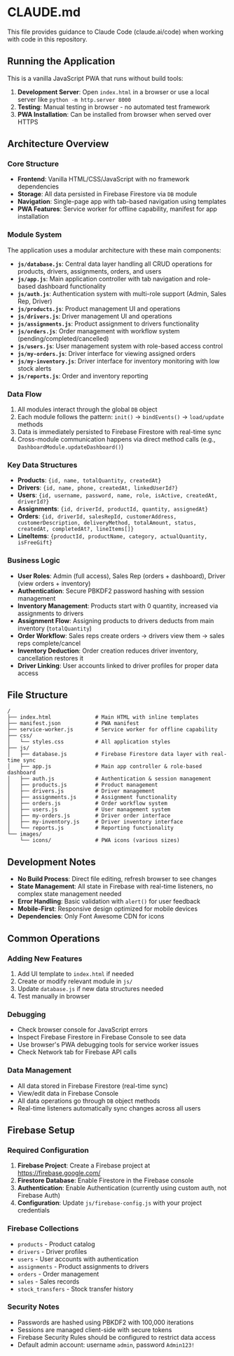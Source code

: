 # CLAUDE.md

This file provides guidance to Claude Code (claude.ai/code) when working with code in this repository.

## Running the Application

This is a vanilla JavaScript PWA that runs without build tools:

1. **Development Server**: Open `index.html` in a browser or use a local server like `python -m http.server 8000`
2. **Testing**: Manual testing in browser - no automated test framework
3. **PWA Installation**: Can be installed from browser when served over HTTPS

## Architecture Overview

### Core Structure
- **Frontend**: Vanilla HTML/CSS/JavaScript with no framework dependencies
- **Storage**: All data persisted in Firebase Firestore via `DB` module
- **Navigation**: Single-page app with tab-based navigation using templates
- **PWA Features**: Service worker for offline capability, manifest for app installation

### Module System
The application uses a modular architecture with these main components:

- **`js/database.js`**: Central data layer handling all CRUD operations for products, drivers, assignments, orders, and users
- **`js/app.js`**: Main application controller with tab navigation and role-based dashboard functionality
- **`js/auth.js`**: Authentication system with multi-role support (Admin, Sales Rep, Driver)
- **`js/products.js`**: Product management UI and operations
- **`js/drivers.js`**: Driver management UI and operations  
- **`js/assignments.js`**: Product assignment to drivers functionality
- **`js/orders.js`**: Order management with workflow system (pending/completed/cancelled)
- **`js/users.js`**: User management system with role-based access control
- **`js/my-orders.js`**: Driver interface for viewing assigned orders
- **`js/my-inventory.js`**: Driver interface for inventory monitoring with low stock alerts
- **`js/reports.js`**: Order and inventory reporting

### Data Flow
1. All modules interact through the global `DB` object
2. Each module follows the pattern: `init()` → `bindEvents()` → `load/update` methods
3. Data is immediately persisted to Firebase Firestore with real-time sync
4. Cross-module communication happens via direct method calls (e.g., `DashboardModule.updateDashboard()`)

### Key Data Structures
- **Products**: `{id, name, totalQuantity, createdAt}`
- **Drivers**: `{id, name, phone, createdAt, linkedUserId?}`
- **Users**: `{id, username, password, name, role, isActive, createdAt, driverId?}`
- **Assignments**: `{id, driverId, productId, quantity, assignedAt}`
- **Orders**: `{id, driverId, salesRepId, customerAddress, customerDescription, deliveryMethod, totalAmount, status, createdAt, completedAt?, lineItems[]}`
- **LineItems**: `{productId, productName, category, actualQuantity, isFreeGift}`

### Business Logic
- **User Roles**: Admin (full access), Sales Rep (orders + dashboard), Driver (view orders + inventory)
- **Authentication**: Secure PBKDF2 password hashing with session management
- **Inventory Management**: Products start with 0 quantity, increased via assignments to drivers
- **Assignment Flow**: Assigning products to drivers deducts from main inventory (`totalQuantity`)
- **Order Workflow**: Sales reps create orders → drivers view them → sales reps complete/cancel
- **Inventory Deduction**: Order creation reduces driver inventory, cancellation restores it
- **Driver Linking**: User accounts linked to driver profiles for proper data access

## File Structure

```
/
├── index.html              # Main HTML with inline templates
├── manifest.json           # PWA manifest
├── service-worker.js       # Service worker for offline capability
├── css/
│   └── styles.css          # All application styles
├── js/
│   ├── database.js         # Firebase Firestore data layer with real-time sync
│   ├── app.js              # Main app controller & role-based dashboard
│   ├── auth.js             # Authentication & session management
│   ├── products.js         # Product management
│   ├── drivers.js          # Driver management
│   ├── assignments.js      # Assignment functionality
│   ├── orders.js           # Order workflow system
│   ├── users.js            # User management system
│   ├── my-orders.js        # Driver order interface
│   ├── my-inventory.js     # Driver inventory interface
│   └── reports.js          # Reporting functionality
└── images/
    └── icons/              # PWA icons (various sizes)
```

## Development Notes

- **No Build Process**: Direct file editing, refresh browser to see changes
- **State Management**: All state in Firebase with real-time listeners, no complex state management needed
- **Error Handling**: Basic validation with `alert()` for user feedback
- **Mobile-First**: Responsive design optimized for mobile devices
- **Dependencies**: Only Font Awesome CDN for icons

## Common Operations

### Adding New Features
1. Add UI template to `index.html` if needed
2. Create or modify relevant module in `js/`
3. Update `database.js` if new data structures needed
4. Test manually in browser

### Debugging
- Check browser console for JavaScript errors
- Inspect Firebase Firestore in Firebase Console to see data
- Use browser's PWA debugging tools for service worker issues
- Check Network tab for Firebase API calls

### Data Management
- All data stored in Firebase Firestore (real-time sync)
- View/edit data in Firebase Console
- All data operations go through `DB` object methods
- Real-time listeners automatically sync changes across all users

## Firebase Setup

### Required Configuration
1. **Firebase Project**: Create a Firebase project at https://firebase.google.com/
2. **Firestore Database**: Enable Firestore in the Firebase console
3. **Authentication**: Enable Authentication (currently using custom auth, not Firebase Auth)
4. **Configuration**: Update `js/firebase-config.js` with your project credentials

### Firebase Collections
- `products` - Product catalog
- `drivers` - Driver profiles
- `users` - User accounts with authentication
- `assignments` - Product assignments to drivers
- `orders` - Order management
- `sales` - Sales records
- `stock_transfers` - Stock transfer history

### Security Notes
- Passwords are hashed using PBKDF2 with 100,000 iterations
- Sessions are managed client-side with secure tokens
- Firebase Security Rules should be configured to restrict data access
- Default admin account: username `admin`, password `Admin123!`